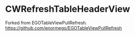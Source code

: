 CWRefreshTableHeaderView
========================

Forked from EGOTableViewPullRefresh.  https://github.com/enormego/EGOTableViewPullRefresh
